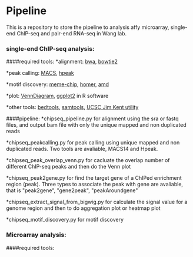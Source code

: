 Pipeline
========

This is a repository to store the pipeline to analysis affy microarray, single-end ChIP-seq and pair-end RNA-seq in Wang lab.
### single-end ChIP-seq analysis:
####required tools:
*alignment: [bwa](http://bio-bwa.sourceforge.net/), [bowtie2](http://bowtie-bio.sourceforge.net/bowtie2/index.shtml)

*peak calling: [MACS](http://liulab.dfci.harvard.edu/MACS/), [hpeak](http://www.sph.umich.edu/csg/qin/HPeak/)

*motif discovery: [meme-chip](http://meme.nbcr.net/meme/intro.html), [homer](http://homer.salk.edu/homer/), [amd](http://www.plosone.org/article/info%3Adoi%2F10.1371%2Fjournal.pone.0024576)

*plot: [VennDiagram](http://cran.r-project.org/web/packages/VennDiagram/index.html), [ggplot2](http://ggplot2.org/) in R software

*other tools: [bedtools](http://bedtools.readthedocs.org/en/latest/), [samtools](http://samtools.sourceforge.net/), [UCSC Jim Kent utility](http://hgdownload.soe.ucsc.edu/admin/exe/linux.x86_64/)

####pipeline:
*chipseq_pipeline.py for alignment using the sra or fastq files, and output bam file with only the unique mapped and non duplicated reads

*chipseq_peakcalling.py for peak calling using unique mapped and non duplicated reads. Two tools are avaliable, MACS14 and Hpeak.


*chipseq_peak_overlap_venn.py for cacluate the overlap number of different ChIP-seq peaks and then do the Venn plot

*chipseq_peak2gene.py for find the target gene of a ChIPed enrichment region (peak). Three types to associate the peak with gene are avaliable, that is "peak2gene", "gene2peak", "peakAroundgene"

*chipseq_extract_signal_from_bigwig.py for calculate the signal value for a genome region and then to do aggregation plot or heatmap plot

*chipseq_motif_discovery.py for motif discovery

### Microarray analysis:
####required tools:

